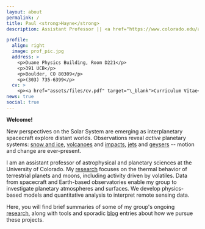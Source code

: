 ```yaml
---
layout: about
permalink: /
title: Paul <strong>Hayne</strong>
description: Assistant Professor || <a href="https://www.colorado.edu/aps" target="\_blank">Astrophysical & Planetary Sciences Department</a><br>|| <a href="https://lasp.colorado.edu" target="\_blank">Laboratory for Atmospheric & Space Physics</a><br>|| <a href="https://www.colorado.edu" target="\_blank">University of Colorado Boulder</a>

profile:
  align: right
  image: prof_pic.jpg
  address: >
    <p>Duane Physics Building, Room D221</p>
    <p>391 UCB</p>
    <p>Boulder, CO 80309</p>
    <p>(303) 735-6399</p>
  cv: >
    <p><a href="assets/files/cv.pdf" target="\_blank">Curriculum Vitae</a></p>
news: true
social: true
---
```


<strong>Welcome!</strong>

New perspectives on the Solar System are emerging as interplanetary spacecraft explore distant worlds.
Observations reveal *active* planetary systems: <a href="https://news.nationalgeographic.com/2017/08/mars-snow-summer-water-ice-planets-space-science/" target="\_blank">snow and ice</a>,
<a href="https://svs.gsfc.nasa.gov/11455" target="\_blank">volcanoes</a> and
<a href="https://www.nasa.gov/centers/marshall/news/lunar/index.html" target="\_blank">impacts</a>, <a href="https://www.planetfour.org/#/about" target="\_blank">jets</a> and <a href="http://ciclops.org/view/6226/CASSINI-FINDS-PLETHORA-OF-PLUMES-HOTSPOTS-AT-ENCELADUS" target="\_blank">geysers</a> -- motion and change are
ever-present.

I am an assistant professor of astrophysical and planetary sciences at the
University of Colorado. My <a href="research/">research</a> focuses on the thermal behavior of
terrestrial planets and moons, including activity driven by volatiles.
Data from spacecraft and Earth-based observatories enable my group
to investigate planetary atmospheres and surfaces. We develop physics-based
models and quantitative analysis to interpret remote sensing data.


Here, you will find brief summaries of some of my group's ongoing <a href="research/">research</a>,
along with tools and sporadic <a href="blog/">blog</a> entries about how we pursue these
projects.

